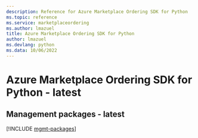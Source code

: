 ```yaml
---
description: Reference for Azure Marketplace Ordering SDK for Python
ms.topic: reference
ms.service: marketplaceordering
ms.author: lmazuel
title: Azure Marketplace Ordering SDK for Python
author: lmazuel
ms.devlang: python
ms.data: 10/06/2022
---
```

# Azure Marketplace Ordering SDK for Python - latest

## Management packages - latest
[!INCLUDE [mgmt-packages](marketplace-ordering-mgmt-index.md)]
